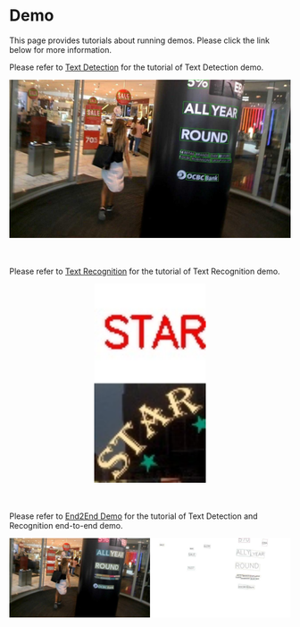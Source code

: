 # Demo

This page provides tutorials about running demos. Please click the link below for more information.

Please refer to [Text Detection](docs/text_det_demo.md) for the tutorial of Text Detection demo.

<div align="center">
    <img src="../resources/demo_text_det_pred.jpg"/><br>

</div>
<br>
<br>

Please refer to [Text Recognition](docs/text_recog_demo.md) for the tutorial of Text Recognition demo.

<div align="center">
    <img src="../resources/demo_text_recog_pred.jpg" width="200px" alt/><br>

</div>
<br>
<br>

Please refer to [End2End Demo](docs/ocr_demo.md) for the tutorial of Text Detection and Recognition end-to-end demo.

<div align="center">
    <img src="../resources/demo_ocr_pred.jpg"/><br>

</div>

<br>
